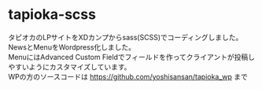 # tapioka-scss
タピオカのLPサイトをXDカンプからsass(SCSS)でコーディングしました。<br>
NewsとMenuをWordpress化しました。<br>
MenuにはAdvanced Custom Fieldでフィールドを作ってクライアントが投稿しやすいようにカスタマイズしています。<br>
WPの方のソースコードは https://github.com/yoshisansan/tapioka_wp まで
